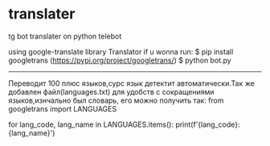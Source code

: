 # translater
tg bot translater on python telebot 

using google-translate library Translator
if u wonna run:
$ pip install googletrans
(https://pypi.org/project/googletrans/)
$ python bot.py
__________________________________________
Переводит 100 плюс языков,сурс язык детектит автоматически.Так же добавлен файл(languages.txt) для удобств с сокращениями языков,изнчально был словарь, его можно получить так:
from googletrans import LANGUAGES

for lang_code, lang_name in LANGUAGES.items():
    print(f'{lang_code}: {lang_name}')
